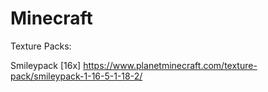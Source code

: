 # Minecraft

Texture Packs:

Smileypack [16x] https://www.planetminecraft.com/texture-pack/smileypack-1-16-5-1-18-2/
